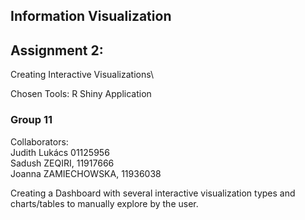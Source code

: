 ## Information Visualization 
## Assignment 2:
Creating Interactive Visualizations\

Chosen Tools: R Shiny Application


### Group 11
Collaborators:\
  Judith Lukács 01125956\
  Sadush ZEQIRI, 11917666\
  Joanna ZAMIECHOWSKA, 11936038
  

Creating a Dashboard with several interactive visualization types and charts/tables to manually explore by the user.
